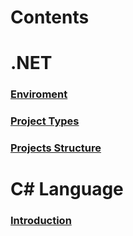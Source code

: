 # Contents

# .NET

### [Enviroment](./NET/enviroment.md)
### [Project Types](./NET/projects_types.md)
### [Projects Structure](./NET/projects_structure.md)

# C# Language

### [Introduction](./csharp/namespace.md)